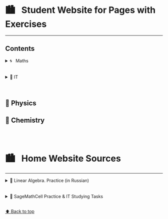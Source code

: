 <h1>🏙 &nbsp; Student Website for Pages with Exercises</h1>

---

## Contents

<details>
<summary>&#x1F300; &nbsp; Maths</summary>

Wolfram Cloud<br/>
<a href="https://studentwebsite2019.github.io/mathTF1319W.html">🌀 Standard Calculations. Part 1</a><br/><br/>
Google Colaboratory<br/>     
<a href="https://colab.research.google.com/drive/1MT0iq9l_Hzeh6FTbicvLuVdvNbV6J82p">📓 Standard Calculations. Part 1</a><br/>
<a href="https://colab.research.google.com/drive/1VF7zOPBWvfhnfUXfOgSgLnz65MiC4ULh">📓 Standard Calculations. Part 2</a><br/><br/>
SageMathCell<br/>
<a href="https://studentwebsite2019.github.io/mathTF1319_01.html">🌀 Standard Calculation 1</a><br/>
<a href="https://studentwebsite2019.github.io/mathTF1319_02.html">🌀 Standard Calculation 2</a><br/>
<a href="https://studentwebsite2019.github.io/mathTF1319_03.html">🌀 Standard Calculation 3</a><br/>
<a href="https://studentwebsite2019.github.io/mathTF1319_04.html">🌀 Standard Calculation 4</a><br/>
<a href="https://studentwebsite2019.github.io/mathTF1319_05.html">🌀 Standard Calculation 5</a><br/>
<a href="https://studentwebsite2019.github.io/mathTF1319_09.html">🌀 Standard Calculation 9</a><br/>
<a href="https://studentwebsite2019.github.io/mathTF1319_11.html">🌀 Standard Calculation 11</a><br/>
<a href="https://studentwebsite2019.github.io/mathTF1319_12.html">🌀 Standard Calculation 12</a><br/>
<a href="https://studentwebsite2019.github.io/mathTF1319_13.html">🌀 Standard Calculation 13</a><br/>
<a href="https://studentwebsite2019.github.io/mathTF1319_14.html">🌀 Standard Calculation 14</a><br/>
<a href="https://studentwebsite2019.github.io/mathTF1319_15.html">🌀 Standard Calculation 15</a><br/>
<a href="https://studentwebsite2019.github.io/mathTF1319_16.html">🌀 Standard Calculation 16</a><br/>
<a href="https://studentwebsite2019.github.io/mathTF1319_17.html">🌀 Standard Calculation 17</a><br/>  

</details><br/><br/>

<details>
<summary>📑 IT</summary>
  
Wolfram Cloud<br/>
<a href="https://studentwebsite2019.github.io/itTF1319W.html">🌀 Standard Calculations. Part 1</a><br/><br/>
Google Colaboratory<br/>     
<a href="https://colab.research.google.com/drive/1c1iJqa66AdXCwUru2aRfbAg4j-CGLVRe">📓 Standard Calculations. Part 1</a><br/><br/>
SageMathCell<br/>
<a href="https://studentwebsite2019.github.io/itTF1319_01.html">🌀 Standard Calculation 1</a><br/>
<a href="https://studentwebsite2019.github.io/itTF1319_02.html">🌀 Standard Calculation 2</a><br/>
<a href="https://studentwebsite2019.github.io/itTF1319_03.html">🌀 Standard Calculation 3</a><br/>
<a href="https://studentwebsite2019.github.io/itTF1319_04.html">🌀 Standard Calculation 4</a><br/><br/>
LabWorks<br/>
<a href="https://docs.google.com/document/d/15g3Hm42l0WJaqMxwerUl2HWQxJFOpKgrvaEuuURwWLo">📑 № 1</a><br/>
<a href="https://docs.google.com/document/d/1qahs_lncNFbVxrEggxDzxutKP7DOKf1EVXtvvZvGz10">📑 № 2</a><br/>
<a href="https://docs.google.com/document/d/1aSbf2zEQRXJ728eMVgP1HJXz2dRR4sQC-f-65aHnOT0">📑 № 3</a><br/>
<a href="https://docs.google.com/document/d/1b7o0D6wCijJidhQmmQheDaqLvLEy_LnmSUrZWBsX5Jg">📑 № 4</a><br/>
<a href="https://docs.google.com/document/d/1b2ziteabKv_FaR9Z9sXLvVuJ3QyN-ksDwzSWQXn_gME">📑 № 5</a><br/>
<a href="https://docs.google.com/document/d/1x9ZzUw5v-J5q6uZenXASNhIbSLFRANUL8jE2i1iditQ">📑 № 6</a><br/>
<a href="https://docs.google.com/document/d/1nt93DgaLz6KazU12X8sp6a_W9PkOAXoaYUtQUtd4-EM">📑 № 7</a><br/>
<a href="https://docs.google.com/document/d/10ycOFJnu3CBLfcH3qb-PrT-3UgFBuS4ZBvhpCLELPeY">📑 № 8</a><br/>
<a href="https://docs.google.com/document/d/1Z_9ldVTFs5wkjK3TU3Clib7pkD0nVqhNJzlhIdfwUZE">📑 № 9</a><br/>
<a href="https://docs.google.com/document/d/1Yvt6AaV7HWrir117VMG_G4kb-IAcCwGBprKbuB8TPZY">📑 № 10</a><br/>
<a href="https://docs.google.com/document/d/1OnVT1f6RmmfzezaynuYaT7ZC3-mv38Re-xLFHqZi7JE">📑 № 11</a><br/>
<a href="https://docs.google.com/document/d/1RhFsUdJWjplfGeYpEV2DZ2toC6Y7lJXgdaZyyqUvs3Q">📑 № 12</a><br/>
<a href="https://docs.google.com/document/d/1lWVOZi7Qo4bLpLg2ZD753TIJ43hRLzNxTsgofIzIUHI">📑 № 13</a><br/>

</details><br/><br/>

## 📑 Physics

## 📑 Chemistry
<br/><br/>
<h1>🏙 &nbsp; Home Website Sources</h1>

---

<details>
<summary>📑 Linear Algebra. Practice (in Russian)</summary><br/><br/>

<a href="https://olgabelitskaya.github.io/linear_algebra_practice/work0.html"> 🌀 № 0</a> &nbsp; &nbsp;
<a href="https://olgabelitskaya.github.io/linear_algebra_practice/work1.html"> 🌀 № 1</a> &nbsp; &nbsp;
<a href="https://olgabelitskaya.github.io/linear_algebra_practice/work2.html"> 🌀 № 2</a> &nbsp; &nbsp;
<a href="https://olgabelitskaya.github.io/linear_algebra_practice/work3.html"> 🌀 № 3</a> &nbsp; &nbsp;
<a href="https://olgabelitskaya.github.io/linear_algebra_practice/work4.html"> 🌀 № 4</a><br/><br/>
<a href="https://olgabelitskaya.github.io/linear_algebra_practice/work5.html"> 🌀 № 5</a> &nbsp; &nbsp;
<a href="https://olgabelitskaya.github.io/linear_algebra_practice/work6.html"> 🌀 № 6</a> &nbsp; &nbsp;
<a href="https://olgabelitskaya.github.io/linear_algebra_practice/work7.html"> 🌀 № 7</a> &nbsp; &nbsp;
<a href="https://olgabelitskaya.github.io/linear_algebra_practice/work8.html"> 🌀 № 8</a> &nbsp; &nbsp;
<a href="https://olgabelitskaya.github.io/linear_algebra_practice/work9.html"> 🌀 № 9</a><br/><br/>
<a href="https://olgabelitskaya.github.io/linear_algebra_practice/work10.html"> 🌀 № 10</a> &nbsp; &nbsp;
<a href="https://olgabelitskaya.github.io/linear_algebra_practice/work11.html"> 🌀 № 11</a> &nbsp; &nbsp;
<a href="https://olgabelitskaya.github.io/linear_algebra_practice/work12.html"> 🌀 № 12</a> &nbsp; &nbsp;
<a href="https://olgabelitskaya.github.io/linear_algebra_practice/work13.html"> 🌀 № 13</a> &nbsp; &nbsp;
<a href="https://olgabelitskaya.github.io/linear_algebra_practice/work14.html"> 🌀 № 14</a>

</details><br/><br/>

<details>
<summary>📑 SageMathCell Practice & IT Studying Tasks</summary><br/><br/>

<a href="https://olgabelitskaya.github.io/it_mini_campus/Task_1_1_Task_1_2.html"> 🌀 Task 1.1. Task1.2</a> &nbsp; &nbsp;
<a href="https://olgabelitskaya.github.io/it_mini_campus/Task_1_3_1.html"> 🌀 Task 1.3.1</a> &nbsp; &nbsp; 
<a href="https://olgabelitskaya.github.io/it_mini_campus/Task_1_3_2.html"> 🌀 Task 1.3.2</a> &nbsp; &nbsp;
<a href="https://olgabelitskaya.github.io/it_mini_campus/Task_1_3_3.html"> 🌀 Task 1.3.3</a> <br/><br/>
<a href="https://olgabelitskaya.github.io/it_mini_campus/Task_1_4_1.html"> 🌀 Task 1.4.1</a> &nbsp; &nbsp;
<a href="https://olgabelitskaya.github.io/it_mini_campus/Task_1_4_2.html"> 🌀 Task 1.4.2</a> &nbsp; &nbsp; 
<a href="https://olgabelitskaya.github.io/it_mini_campus/Task_1_4_3.html"> 🌀 Task 1.4.3</a><br/><br/>
<a href="https://olgabelitskaya.github.io/it_mini_campus/Task_1_5.html"> 🌀 Task 1.5</a> &nbsp; &nbsp;
<a href="https://olgabelitskaya.github.io/it_mini_campus/Task_1_6.html"> 🌀 Task 1.6</a> &nbsp; &nbsp;
<a href="https://olgabelitskaya.github.io/it_mini_campus/Task_1_7.html"> 🌀 Task 1.7</a> &nbsp; &nbsp;
<a href="https://olgabelitskaya.github.io/it_mini_campus/Task_1_8.html"> 🌀 Task 1.8</a> <br/><br/>
<a href="https://olgabelitskaya.github.io/it_mini_campus/Task_1_9_1.html"> 🌀 Task 1.9.1</a> &nbsp; &nbsp;
<a href="https://olgabelitskaya.github.io/it_mini_campus/Task_1_9_2.html"> 🌀 Task 1.9.2</a> &nbsp; &nbsp;
<a href="https://olgabelitskaya.github.io/it_mini_campus/Task_1_9_3.html"> 🌀 Task 1.9.3</a> &nbsp; &nbsp;
<a href="https://olgabelitskaya.github.io/it_mini_campus/Task_1_9_4.html"> 🌀 Task 1.9.4</a><br/><br/>
<a href="https://olgabelitskaya.github.io/it_mini_campus/Task_2_2.html"> 🌀 Task 2.2</a> &nbsp; &nbsp;
<a href="https://olgabelitskaya.github.io/it_mini_campus/Task_2_3.html"> 🌀 Task 2.3</a> &nbsp; &nbsp;
<a href="https://olgabelitskaya.github.io/it_mini_campus/Task_2_4.html"> 🌀 Task 2.4</a> <br/><br/>
<a href="https://olgabelitskaya.github.io/it_mini_campus/Task_2_5_1.html"> 🌀 Task 2.5.1</a> &nbsp; &nbsp;
<a href="https://olgabelitskaya.github.io/it_mini_campus/Task_2_5_2.html"> 🌀 Task 2.5.2</a> &nbsp; &nbsp;
<a href="https://olgabelitskaya.github.io/it_mini_campus/Task_2_5_3.html"> 🌀 Task 2.5.3</a> &nbsp; &nbsp;
<a href="https://olgabelitskaya.github.io/it_mini_campus/Task_2_5_4.html"> 🌀 Task 2.5.4</a> &nbsp; &nbsp;
<a href="https://olgabelitskaya.github.io/it_mini_campus/Task_2_6.html"> 🌀 Task 2.6</a> <br/><br/>
<a href="https://olgabelitskaya.github.io/it_mini_campus/Task_3_1_1.html"> 🌀 Task 3.3.1</a> &nbsp; &nbsp;
<a href="https://olgabelitskaya.github.io/it_mini_campus/Task_3_1_2.html"> 🌀 Task 3.3.2</a> &nbsp; &nbsp;

</details>

<br>[⬆ Back to top](#Contents)
